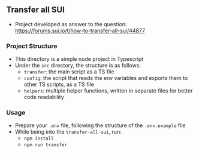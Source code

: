 ## Transfer all SUI

- Project developed as answer to the question: https://forums.sui.io/t/how-to-transfer-all-sui/44877

### Project Structure

- This directory is a simple node project in Typescript
- Under the `src` directory, the structure is as follows:
  - `transfer`: the main script as a TS file
  - `config`: the script that reads the env variables and exports them to other TS scripts, as a TS file
  - `helpers`: multiple helper functions, written in separate files for better code readability

### Usage

- Prepare your `.env` file, following the structure of the `.env.example` file
- While being into the `transfer-all-sui`, run:
    - `npm install`
    - `npm run transfer`
